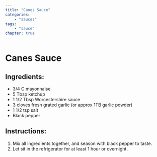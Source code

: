 ```yaml
---
title: "Canes Sauce"
categories:
    - "sauces"
tags:
    - "sauce"
chapter: true
---
```


# Canes Sauce

## Ingredients:

- 3/4 C mayonnaise
- 5 Tbsp ketchup
- 1 1/2 Tbsp Worcestershire sauce
- 3 cloves fresh grated garlic (or approx 1TB garlic powder)
- 1 1/2 tsp salt
- Black pepper

## Instructions:

1. Mix all ingredients together, and season with black pepper to taste.
2. Let sit in the refrigerator for at least 1 hour or overnight.
